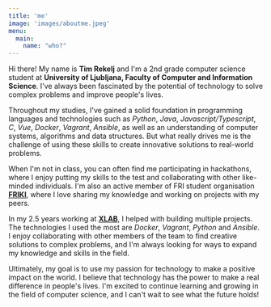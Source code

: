```yaml
---
title: 'me'
image: 'images/aboutme.jpeg'
menu:
  main:
    name: "who?"
---
```


Hi there! My name is **Tim Rekelj** and I'm a 2nd grade computer science student at **University of Ljubljana, Faculty of Computer and Information Science**. I've always been fascinated by the potential of technology to solve complex problems and improve people's lives.

Throughout my studies, I've gained a solid foundation in programming languages and technologies such as *Python*, *Java*, *Javascript/Typescript*, *C*, *Vue*, *Docker*, *Vagrant*, *Ansible*, as well as an understanding of computer systems, algorithms and data structures. But what really drives me is the challenge of using these skills to create innovative solutions to real-world problems.

When I'm not in class, you can often find me participating in hackathons, where I enjoy putting my skills to the test and collaborating with other like-minded individuals. I'm also an active member of FRI student organisation [**FRIKI**](https://www.instagram.com/sofri_friki/), where I love sharing my knowledge and working on projects with my peers.

In my 2.5 years working at [**XLAB**](https://xlab.si/), I helped with building multiple projects. The technologies I used the most are *Docker*, *Vagrant*, *Python* and *Ansible*. I enjoy collaborating with other members of the team to find creative solutions to complex problems, and I'm always looking for ways to expand my knowledge and skills in the field.

Ultimately, my goal is to use my passion for technology to make a positive impact on the world. I believe that technology has the power to make a real difference in people's lives. I'm excited to continue learning and growing in the field of computer science, and I can't wait to see what the future holds!
